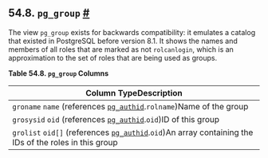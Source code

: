 ## 54.8. `pg_group` [#](#VIEW-PG-GROUP)

The view `pg_group` exists for backwards compatibility: it emulates a catalog that existed in PostgreSQL before version 8.1. It shows the names and members of all roles that are marked as not `rolcanlogin`, which is an approximation to the set of roles that are being used as groups.

**Table 54.8. `pg_group` Columns**

| Column TypeDescription                                                                                                                             |
| -------------------------------------------------------------------------------------------------------------------------------------------------- |
| `groname` `name` (references [`pg_authid`](catalog-pg-authid "53.8. pg_authid").`rolname`)Name of the group                                   |
| `grosysid` `oid` (references [`pg_authid`](catalog-pg-authid "53.8. pg_authid").`oid`)ID of this group                                        |
| `grolist` `oid[]` (references [`pg_authid`](catalog-pg-authid "53.8. pg_authid").`oid`)An array containing the IDs of the roles in this group |